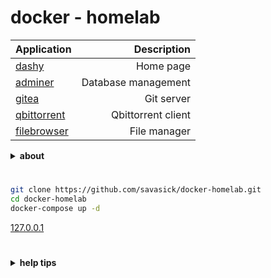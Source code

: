 # docker - homelab

| Application | Description |
| :--------  | ---------: |
| [dashy](https://dashy.to/) | Home page |
| [adminer](https://www.adminer.org) | Database management |
| [gitea](https://about.gitea.com) | Git server |
| [qbittorrent](https://www.qbittorrent.org/) | Qbittorrent client |
| [filebrowser](https://filebrowser.org/) | File manager |

<details>
<summary><strong>about</strong></summary>
Homepage - Dashy, with some widgets and links for other homelab applications.

Gitea - where to store code, use ssh to connect for more secure.\
Adminer - to manage database for the applications.\
Qbittorrent - client for download torrents. Also every minute the files from Qbit transfer to Filebrowser.\
Filebrowser - to get downloads from Qbittorrent and get them from entire network.

Other:\
apps-files - folder for configuration.\
data - folder where all data stored.

For the first time use install.sh\
For Filebrowser login : admin  password : admin\
for Qbittorrent login : admin  password : (at logs see "help tips")
</details>

#

```bash
git clone https://github.com/savasick/docker-homelab.git
cd docker-homelab
docker-compose up -d
```

[127.0.0.1](http://127.0.0.1)

#




<details>
<summary><strong>help tips</strong></summary>

if change env, or need reinstall

```bash
bash install.sh
```

move to IP at .env

```bash
sed -i 's/\b[0-9]\{1,3\}\.[0-9]\{1,3\}\.[0-9]\{1,3\}\.[0-9]\{1,3\}\b/{IP}/g' ./apps-files/dashy/app/public/conf.yml
IP=$(cat .env | grep -o "IP=[^#]*" | cut -d= -f2 | tr -d \")
sed -i "s/{IP}/$IP/g" ./apps-files/dashy/app/public/conf.yml
```

set timezone
```bash
timezone=$(cat .env | grep -o "TZ=[^#]*" | cut -d= -f2 | tr -d \")
sed -i "s|timeZone: .*|timeZone: $timezone|" ./apps-files/dashy/app/public/conf.yml
```

show default login and pass
```bash
LOGIN=admin
PASS_QBIT=$(docker-compose logs qbittorrent | grep session | grep -o -P '(?<=: ).*$' | tail -n 1)
if [ $? -ne 0 ]; then
  PASS_QBIT=$(sudo docker-compose logs qbittorrent | grep session | grep -o -P '(?<=: ).*$' | tail -n 1)
fi
PASS_FILE=admin

echo "qbittorrent"
echo "login:    ${LOGIN}"
echo "password: ${PASS_QBIT}"

echo "filebrowser"
echo "login:    ${LOGIN}"
echo "password: ${LOGIN}"

echo "IP from env"
echo "http://${IP}/"
```

remove data
```bash
[ -d ./data ] && sudo rm -rf ./data
```

</details>